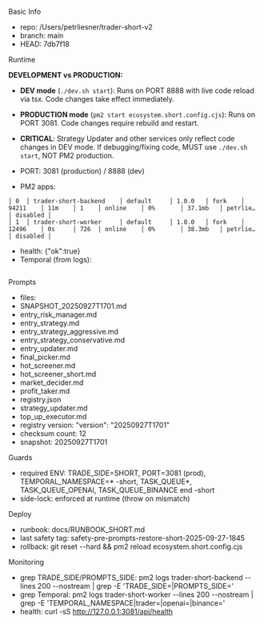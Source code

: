 Basic Info

- repo: /Users/petrliesner/trader-short-v2
- branch: main
- HEAD: 7db7f18

Runtime

**DEVELOPMENT vs PRODUCTION:**
- **DEV mode** (`./dev.sh start`): Runs on PORT 8888 with live code reload via tsx. Code changes take effect immediately.
- **PRODUCTION mode** (`pm2 start ecosystem.short.config.cjs`): Runs on PORT 3081. Code changes require rebuild and restart.
- **CRITICAL**: Strategy Updater and other services only reflect code changes in DEV mode. If debugging/fixing code, MUST use `./dev.sh start`, NOT PM2 production.

- PORT: 3081 (production) / 8888 (dev)
- PM2 apps:
```
│ 0  │ trader-short-backend    │ default     │ 1.0.0   │ fork    │ 94211    │ 11m    │ 1    │ online    │ 0%       │ 37.1mb   │ petrlie… │ disabled │
│ 1  │ trader-short-worker     │ default     │ 1.0.0   │ fork    │ 12496    │ 0s     │ 726  │ online    │ 0%       │ 38.3mb   │ petrlie… │ disabled │
```
- health: {"ok":true}
- Temporal (from logs):
```

```

Prompts

- files:
- SNAPSHOT_20250927T1701.md
- entry_risk_manager.md
- entry_strategy.md
- entry_strategy_aggressive.md
- entry_strategy_conservative.md
- entry_updater.md
- final_picker.md
- hot_screener.md
- hot_screener_short.md
- market_decider.md
- profit_taker.md
- registry.json
- strategy_updater.md
- top_up_executor.md
- registry version: "version": "20250927T1701"
- checksum count: 12
- snapshot: 20250927T1701

Guards

- required ENV: TRADE_SIDE=SHORT, PORT=3081 (prod), TEMPORAL_NAMESPACE=* -short, TASK_QUEUE*, TASK_QUEUE_OPENAI, TASK_QUEUE_BINANCE end -short
- side-lock: enforced at runtime (throw on mismatch)

Deploy

- runbook: docs/RUNBOOK_SHORT.md
- last safety tag: safety-pre-prompts-restore-short-2025-09-27-1845
- rollback: git reset --hard <safety-tag> && pm2 reload ecosystem.short.config.cjs

Monitoring

- grep TRADE_SIDE/PROMPTS_SIDE: pm2 logs trader-short-backend --lines 200 --nostream | grep -E 'TRADE_SIDE=|PROMPTS_SIDE='
- grep Temporal: pm2 logs trader-short-worker --lines 200 --nostream | grep -E 'TEMPORAL_NAMESPACE|trader=|openai=|binance='
- health: curl -sS http://127.0.0.1:3081/api/health
